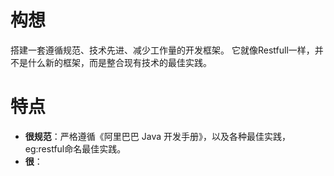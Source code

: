# 构想 

搭建一套遵循规范、技术先进、减少工作量的开发框架。
它就像Restfull一样，并不是什么新的框架，而是整合现有技术的最佳实践。

# 特点 

- **很规范**：严格遵循《阿里巴巴 Java 开发手册》，以及各种最佳实践，eg:restful命名最佳实践。
- **很**：
